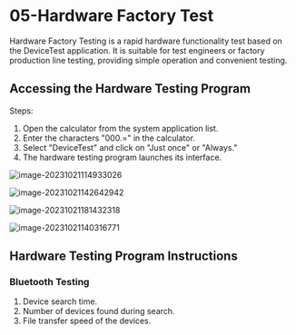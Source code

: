 # 05-Hardware Factory Test

Hardware Factory Testing is a rapid hardware functionality test based on the DeviceTest application. It is suitable for test engineers or factory production line testing, providing simple operation and convenient testing.



## Accessing the Hardware Testing Program

Steps:

1. Open the calculator from the system application list.
2. Enter the characters "000.=" in the calculator.
3. Select "DeviceTest" and click on "Just once" or "Always."
4. The hardware testing program launches its interface.

![image-20231021114933026](http://tanzhtanzh.oss-cn-shenzhen.aliyuncs.com/img/image-20231021114933026.png)

![image-20231021142642942](http://tanzhtanzh.oss-cn-shenzhen.aliyuncs.com/img/image-20231021142642942.png)

![image-20231021181432318](http://tanzhtanzh.oss-cn-shenzhen.aliyuncs.com/img/image-20231021181432318.png)

![image-20231021140316771](http://tanzhtanzh.oss-cn-shenzhen.aliyuncs.com/img/image-20231021140316771.png)





## Hardware Testing Program Instructions

### Bluetooth Testing

1. Device search time.
2. Number of devices found during search.
3. File transfer speed of the devices.
